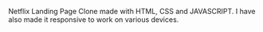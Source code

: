 Netflix Landing Page Clone made with HTML, CSS and JAVASCRIPT. I have also made it responsive to work on various devices.
